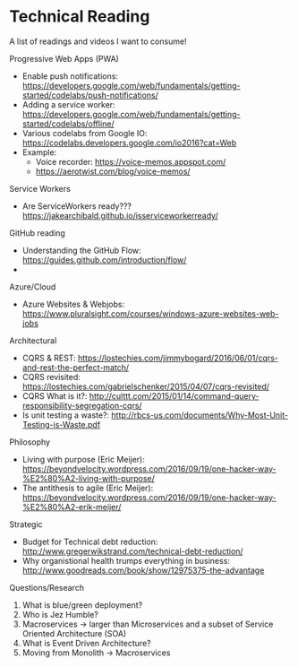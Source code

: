 # Technical Reading
A list of readings and videos I want to consume!

Progressive Web Apps (PWA)
- Enable push notifications: https://developers.google.com/web/fundamentals/getting-started/codelabs/push-notifications/
- Adding a service worker: https://developers.google.com/web/fundamentals/getting-started/codelabs/offline/
- Various codelabs from Google IO: https://codelabs.developers.google.com/io2016?cat=Web
- Example:
  - Voice recorder: https://voice-memos.appspot.com/
  - https://aerotwist.com/blog/voice-memos/
  
  
Service Workers
- Are ServiceWorkers ready??? https://jakearchibald.github.io/isserviceworkerready/

  
GitHub reading
- Understanding the GitHub Flow: https://guides.github.com/introduction/flow/
- 

Azure/Cloud
- Azure Websites & Webjobs: https://www.pluralsight.com/courses/windows-azure-websites-web-jobs

Architectural
- CQRS & REST: https://lostechies.com/jimmybogard/2016/06/01/cqrs-and-rest-the-perfect-match/
- CQRS revisited: https://lostechies.com/gabrielschenker/2015/04/07/cqrs-revisited/
- CQRS What is it?: http://culttt.com/2015/01/14/command-query-responsibility-segregation-cqrs/
- Is unit testing a waste?: http://rbcs-us.com/documents/Why-Most-Unit-Testing-is-Waste.pdf

Philosophy
- Living with purpose (Eric Meijer): https://beyondvelocity.wordpress.com/2016/09/19/one-hacker-way-%E2%80%A2-living-with-purpose/
- The antithesis to agile (Eric Meijer): https://beyondvelocity.wordpress.com/2016/09/19/one-hacker-way-%E2%80%A2-erik-meijer/

Strategic
- Budget for Technical debt reduction: http://www.gregerwikstrand.com/technical-debt-reduction/
- Why organistional health trumps everything in business: http://www.goodreads.com/book/show/12975375-the-advantage

Questions/Research
1. What is blue/green deployment?
2. Who is Jez Humble?
3. Macroservices -> larger than Microservices and a subset of Service Oriented Architecture (SOA)
4. What is Event Driven Architecture?
5. Moving from Monolith -> Macroservices
